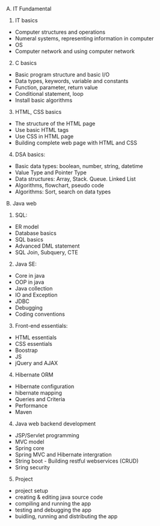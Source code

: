 A. IT Fundamental
1) IT basics
- Computer structures and operations
- Numeral systems, representing information in computer
- OS
- Computer network and using computer network 
2) C basics
- Basic program structure and basic I/O
- Data types, keywords, variable and constants
- Function, parameter, return value
- Conditional statement, loop
- Install basic algorithms
3) HTML, CSS basics
- The structure of the HTML page
- Use basic HTML tags
- Use CSS in HTML page
- Building complete web page with HTML and CSS
4) DSA basics:
- Basic data types: boolean, number, string, datetime
- Value Type and Pointer Type
- Data structures: Array, Stack. Queue. Linked List
- Algorithms, flowchart, pseudo code
- Algorithms: Sort, search on data types

B. Java web
1) SQL:
- ER model
- Database basics
- SQL basics
- Advanced DML statement
- SQL Join, Subquery, CTE
2) Java SE:
- Core in java
- OOP in java
- Java collection
- IO and Exception
- JDBC
- Debugging
- Coding conventions
3) Front-end essentials:
- HTML essentials
- CSS essentials
- Boostrap
- JS
- jQuery and AJAX
4) Hibernate ORM
- Hibernate configuration
- hibernate mapping
- Queries and Criteria
- Performance
- Maven
4) Java web backend development
- JSP/Servlet programming
- MVC model
- Spring core
- Spring MVC and Hibernate intergration
- String boot - Building restful webservices (CRUD)
- Sring security
5) Project
- project setup
- creating & editing java source code
- compiling and running the app
- testing and debugging the app
- buidling, running and distributing the app  
